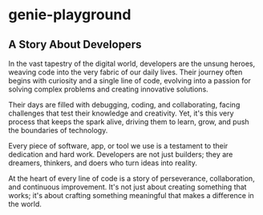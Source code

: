 # genie-playground

## A Story About Developers

In the vast tapestry of the digital world, developers are the unsung heroes, weaving code into the very fabric of our daily lives. Their journey often begins with curiosity and a single line of code, evolving into a passion for solving complex problems and creating innovative solutions. 

Their days are filled with debugging, coding, and collaborating, facing challenges that test their knowledge and creativity. Yet, it's this very process that keeps the spark alive, driving them to learn, grow, and push the boundaries of technology. 

Every piece of software, app, or tool we use is a testament to their dedication and hard work. Developers are not just builders; they are dreamers, thinkers, and doers who turn ideas into reality. 

At the heart of every line of code is a story of perseverance, collaboration, and continuous improvement. It's not just about creating something that works; it's about crafting something meaningful that makes a difference in the world.
